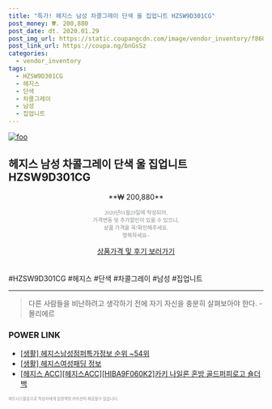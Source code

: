 ```yaml
--- 
title: "특가! 헤지스 남성 차콜그레이 단색 울 집업니트 HZSW9D301CG" 
post_money: ₩. 200,880 
post_date: dt. 2020.01.29 
post_img_url: https://static.coupangcdn.com/image/vendor_inventory/f860/ad549d529202084c992492bda47ea641a0b3349dda90a4de45d27212c5f4.jpg 
post_link_url: https://coupa.ng/bnGsSz 
categories: 
  - vendor_inventory 
tags: 
  - HZSW9D301CG 
  - 헤지스 
  - 단색 
  - 차콜그레이 
  - 남성 
  - 집업니트 
--- 
```

[![foo](https://static.coupangcdn.com/image/vendor_inventory/f860/ad549d529202084c992492bda47ea641a0b3349dda90a4de45d27212c5f4.jpg)](https://coupa.ng/bnGsSz) 

## 헤지스 남성 차콜그레이 단색 울 집업니트 HZSW9D301CG 
<p style="text-align: center;">**₩ 200,880**</p> 
<p style="text-align: center;"><span style="color: #898c8f; font-family: Georgia,Times,serif; font-size: 0.75em;">2020년01월29일에 작성되어, <br>가격변동 및 추가할인이 있을 수 있으니,<br> 상품 가격을 꼭!확인해주세요.<br>행복하세요~</span> 
</p>	 
<div markdown="0" style="text-align: center;"><a href="https://coupa.ng/bnGsSz" class="btn btn--success">상품가격 및 후기 보러가기</a></div> 
<br><br> 
  #HZSW9D301CG #헤지스 #단색 #차콜그레이 #남성 #집업니트 
<hr> 

> 다른 사람들을 비난하려고 생각하기 전에 자기 자신을 충분히 살펴보아야 한다. - 몰리에르 


### POWER LINK

* <a href="https://blog.naver.com/fasyy4321/221774841928" target="_blank"> [생활] 헤지스남성점퍼특가정보 순위 ~54위</a>
* <a href="https://blog.naver.com/sakai111/221768123946" target="_blank"> [생활] 헤지스여성패딩 정보 </a>
* <a href="https://blog.naver.com/fasyy4321/221788486582" target="_blank">[헤지스 ACC][헤지스ACC][HIBA9F060K2]카키 나일론 혼방 골드퍼피로고 숄더백</a>

<span style="color: #898c8f; font-family: Georgia,Times,serif; font-size: 0.55em;">파트너스활동으로 작성자에게 일정액의 커미션이 제공될수 있습니다.</span> 
